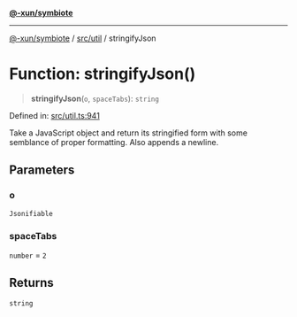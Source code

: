 [**@-xun/symbiote**](../../../README.md)

***

[@-xun/symbiote](../../../README.md) / [src/util](../README.md) / stringifyJson

# Function: stringifyJson()

> **stringifyJson**(`o`, `spaceTabs`): `string`

Defined in: [src/util.ts:941](https://github.com/Xunnamius/symbiote/blob/3831af5468c04bc48a0849a15233d1d644e5c45b/src/util.ts#L941)

Take a JavaScript object and return its stringified form with some semblance
of proper formatting. Also appends a newline.

## Parameters

### o

`Jsonifiable`

### spaceTabs

`number` = `2`

## Returns

`string`
